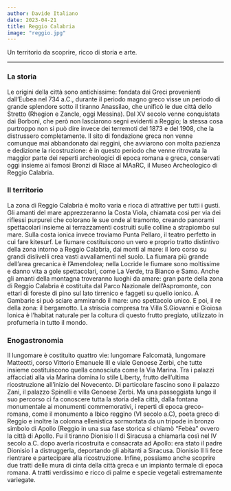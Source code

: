 ```yaml
---
author: Davide Italiano
date: 2023-04-21
title: Reggio Calabria
image: "reggio.jpg"
---
```


Un territorio da scoprire, ricco di storia e arte.
<!--more-->

***

### La storia

Le origini della città sono antichissime: fondata dai Greci provenienti dall’Eubea nel 734 a.C., durante il periodo magno greco visse un periodo di grande splendore sotto il tiranno Anassilao, che unificò le due città dello Stretto (Rhegion e Zancle, oggi Messina). Dal XV secolo venne conquistata dai Borboni, che però non lasciarono segni evidenti a Reggio; la stessa cosa purtroppo non si può dire invece dei terremoti del 1873 e del 1908, che la distrussero completamente. Il sito di fondazione greca non venne comunque mai abbandonato dai reggini, che avviarono con molta pazienza e dedizione la ricostruzione: è in questo periodo che venne ritrovata la maggior parte dei reperti archeologici di epoca romana e greca, conservati oggi insieme ai famosi Bronzi di Riace al MAaRC, il Museo Archeologico di Reggio Calabria.
 
### Il territorio

La zona di Reggio Calabria è molto varia e ricca di attrattive per tutti i gusti. Gli amanti del mare apprezzeranno la Costa Viola, chiamata così per via dei riflessi purpurei che colorano le sue onde al tramonto, creando panorami spettacolari insieme ai terrazzamenti costruiti sulle colline a strapiombo sul mare. Sulla costa ionica invece troviamo Punta Pellaro, il teatro perfetto in cui fare kitesurf. Le fiumare costituiscono un vero e proprio tratto distintivo della zona intorno a Reggio Calabria, dai monti al mare: il loro corso su grandi dislivelli crea vasti avvallamenti nel suolo. La fiumara più grande dell’area grecanica è l’Amendolea; nella Locride le fiumare sono moltissime e danno vita a gole spettacolari, come La Verde, tra Bianco e Samo. Anche gli amanti della montagna troveranno luoghi da amare: gran parte della zona di Reggio Calabria è costituita dal Parco Nazionale dell’Aspromonte, con ettari di foreste di pino sul lato tirrenico e faggeti su quello ionico. A Gambarie si può sciare ammirando il mare: uno spettacolo unico. E poi, il re della zona: il bergamotto. La striscia compresa tra Villa S.Giovanni e Gioiosa Ionica è l’habitat naturale per la coltura di questo frutto pregiato, utilizzato in profumeria in tutto il mondo.


### Enogastronomia

Il lungomare è costituito quattro vie: lungomare Falcomatà, lungomare Matteotti, corso Vittorio Emanuele III e viale Genoese Zerbi, che tutte insieme costituiscono quella conosciuta come la Via Marina. Tra i palazzi affacciati alla via Marina domina lo stile Liberty, frutto dell’ultima ricostruzione all’inizio del Novecento. Di particolare fascino sono il palazzo Zani, il palazzo Spinelli e villa Genoese Zerbi. Ma una passeggiata lungo il suo percorso ci fa conoscere tutta la storia della città, dalla fontana monumentale ai monumenti commemorativi, i reperti di epoca greco-romana, come il monumento a Ibico reggino (VI secolo a.C), poeta greco di Reggio e inoltre la colonna ellenistica sormontata da un tripode in bronzo simbolo di Apollo (Reggio in una sua fase storica si chiamò “Febèa” ovvero la città di Apollo. Fu il tiranno Dionisio II di Siracusa a chiamarla così nel IV secolo a.C. dopo averla ricostruita e consacrata ad Apollo: era stato il padre Dionisio I a distruggerla, deportando gli abitanti a Siracusa. Dionisio II li fece rientrare e partecipare alla ricostruzione. Infine, possiamo anche scoprire due tratti delle mura di cinta della città greca e un impianto termale di epoca romana. A tratti verdissimo e ricco di palme e specie vegetali estremamente variegate.